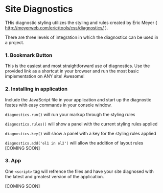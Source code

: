 # Site Diagnostics

THis diagnostic styling utilizes the styling and rules created by Eric Meyer ( http://meyerweb.com/eric/tools/css/diagnostics/ ).

There are three levels of integration in which the diagnostics can be used in a project.

### 1. Bookmark Button

This is the easiest and most straightforward use of diagnostics. Use the provided link as a shortcut in your browser and run the most basic implementation on ANY site! Awesome!

### 2. Installing in application

Include the JavaScript file in your application and start up the diagnostic feates with easy commands in your console window.

`diagnostics.run()` will run your markup through the styling rules

`diagnostics.rules()` will show a panel with the current styling rules applied

`diagnostics.key()` will show a panel with a key for the styling rules applied

`diagnostics.add('el1 in el2')` will allow the addition of layout rules [COMING SOON]

### 3. App

One `<script>` tag will refrence the files and have your site diagnosed with the latest and greatest version of the application.

[COMING SOON]